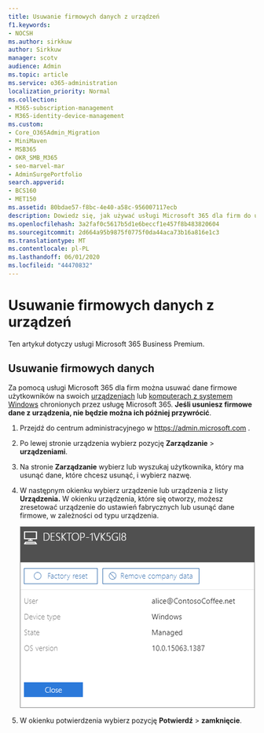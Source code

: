 ```yaml
---
title: Usuwanie firmowych danych z urządzeń
f1.keywords:
- NOCSH
ms.author: sirkkuw
author: Sirkkuw
manager: scotv
audience: Admin
ms.topic: article
ms.service: o365-administration
localization_priority: Normal
ms.collection:
- M365-subscription-management
- M365-identity-device-management
ms.custom:
- Core_O365Admin_Migration
- MiniMaven
- MSB365
- OKR_SMB_M365
- seo-marvel-mar
- AdminSurgePortfolio
search.appverid:
- BCS160
- MET150
ms.assetid: 80bdae57-f8bc-4e40-a58c-956007117ecb
description: Dowiedz się, jak używać usługi Microsoft 365 dla firm do usuwania danych firmowych, które użytkownicy mają na swoich urządzeniach lub komputerach z systemem Windows.
ms.openlocfilehash: 3a2faf0c5617b5d1e6beccf1e457f8b483820604
ms.sourcegitcommit: 2d664a95b9875f0775f0da44aca73b16a816e1c3
ms.translationtype: MT
ms.contentlocale: pl-PL
ms.lasthandoff: 06/01/2020
ms.locfileid: "44470832"
---
```

# <a name="remove-company-data-from-devices"></a>Usuwanie firmowych danych z urządzeń

Ten artykuł dotyczy usługi Microsoft 365 Business Premium.

## <a name="remove-company-data"></a>Usuwanie firmowych danych

Za pomocą usługi Microsoft 365 dla firm można usuwać dane firmowe użytkowników na swoich [urządzeniach](app-protection-settings-for-android-and-ios.md) lub [komputerach z systemem Windows](protection-settings-for-windows-10-devices.md) chronionych przez usługę Microsoft 365. **Jeśli usuniesz firmowe dane z urządzenia, nie będzie można ich później przywrócić**. 
  
1. Przejdź do centrum administracyjnego w <a href="https://go.microsoft.com/fwlink/p/?linkid=837890" target="_blank">https://admin.microsoft.com</a> .
    
2. Po lewej stronie urządzenia wybierz pozycję **Zarządzanie** \> **urządzeniami**.  
  
3. Na stronie **Zarządzanie** wybierz lub wyszukaj użytkownika, który ma usunąć dane, które chcesz usunąć, i wybierz nazwę. 
    
4. W następnym okienku wybierz urządzenie lub urządzenia z listy **Urządzenia.** W okienku urządzenia, które się otworzy, możesz zresetować urządzenie do ustawień fabrycznych lub usunąć dane firmowe, w zależności od typu urządzenia. 
    
    ![W okienku usuń dane firmy wybierz urządzenie, z którego chcesz usunąć dane.](../media/resetorremove.png)
  
5. W okienku potwierdzenia wybierz pozycję **Potwierdź** \> **zamknięcie**.
    


